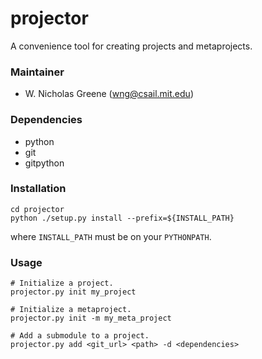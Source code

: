 # projector
A convenience tool for creating projects and metaprojects.

### Maintainer
- W. Nicholas Greene (wng@csail.mit.edu)

### Dependencies
- python
- git
- gitpython

### Installation
```
cd projector
python ./setup.py install --prefix=${INSTALL_PATH}
```
where `INSTALL_PATH` must be on your `PYTHONPATH`.

### Usage
```
# Initialize a project.
projector.py init my_project

# Initialize a metaproject.
projector.py init -m my_meta_project

# Add a submodule to a project.
projector.py add <git_url> <path> -d <dependencies>
```

